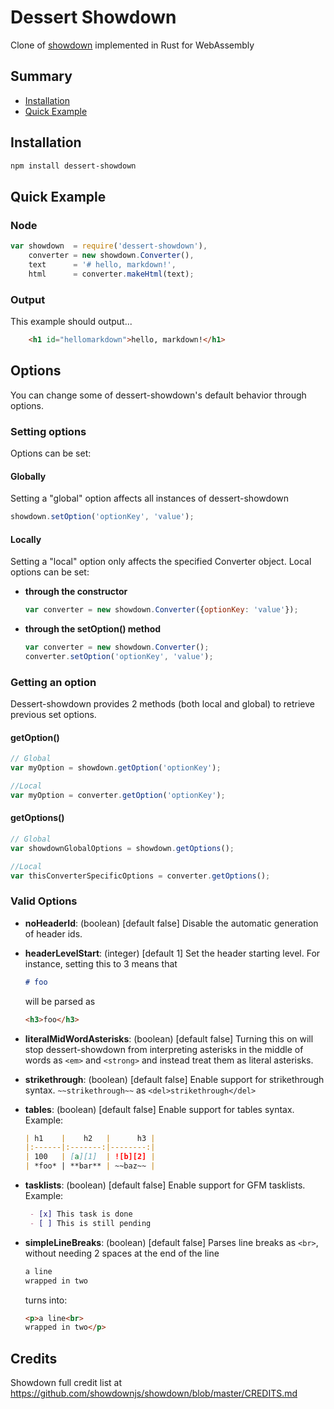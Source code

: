 # Dessert Showdown

Clone of [showdown](https://github.com/showdownjs/showdown) implemented in Rust for WebAssembly

## Summary
* [Installation](#installation)
* [Quick Example](#quickexample)

## Installation
```sh
npm install dessert-showdown
```

## Quick Example

### Node

```js
var showdown  = require('dessert-showdown'),
    converter = new showdown.Converter(),
    text      = '# hello, markdown!',
    html      = converter.makeHtml(text);
```

### Output 

This example should output...

```html
    <h1 id="hellomarkdown">hello, markdown!</h1>
```

## Options

You can change some of dessert-showdown's default behavior through options. 

### Setting options

Options can be set:

#### Globally

Setting a "global" option affects all instances of dessert-showdown

```js
showdown.setOption('optionKey', 'value');
```

#### Locally
Setting a "local" option only affects the specified Converter object. 
Local options can be set:

 * **through the constructor**
    ```js
    var converter = new showdown.Converter({optionKey: 'value'});
    ```

 * **through the setOption() method**
    ```js
    var converter = new showdown.Converter();
    converter.setOption('optionKey', 'value');
    ```

### Getting an option

Dessert-showdown provides 2 methods (both local and global) to retrieve previous set options.

#### getOption()

```js
// Global
var myOption = showdown.getOption('optionKey');

//Local
var myOption = converter.getOption('optionKey');
```

#### getOptions()

```js
// Global
var showdownGlobalOptions = showdown.getOptions();

//Local
var thisConverterSpecificOptions = converter.getOptions();
```

### Valid Options

 * **noHeaderId**: (boolean) [default false] Disable the automatic generation of header ids.
 
 * **headerLevelStart**: (integer) [default 1] Set the header starting level. For instance, setting this to 3 means that

    ```md
    # foo
    ```
    will be parsed as 
    
    ```html
    <h3>foo</h3>
    ```

 * **literalMidWordAsterisks**: (boolean) [default false] Turning this on will stop dessert-showdown from interpreting asterisks
   in the middle of words as `<em>` and `<strong>` and instead treat them as literal asterisks.
   
 * **strikethrough**: (boolean) [default false] Enable support for strikethrough syntax.
   `~~strikethrough~~` as `<del>strikethrough</del>`
   
 * **tables**: (boolean) [default false] Enable support for tables syntax. Example:
    
   ```md
   | h1    |    h2   |      h3 |
   |:------|:-------:|--------:|
   | 100   | [a][1]  | ![b][2] |
   | *foo* | **bar** | ~~baz~~ |
   ```

 * **tasklists**: (boolean) [default false] Enable support for GFM tasklists. Example:
 
   ```md
    - [x] This task is done
    - [ ] This is still pending
   ```

 * **simpleLineBreaks**: (boolean) [default false] Parses line breaks as `<br>`, without
   needing 2 spaces at the end of the line
 
   ```md
   a line  
   wrapped in two
   ```
    
   turns into:
    
   ```html
   <p>a line<br>
   wrapped in two</p>
   ```

## Credits
Showdown full credit list at https://github.com/showdownjs/showdown/blob/master/CREDITS.md


